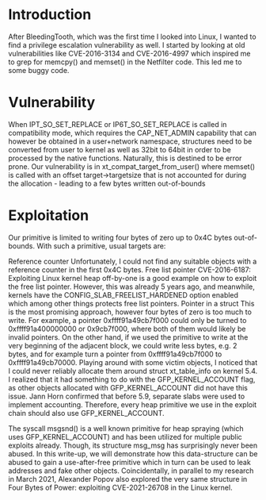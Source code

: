 # Introduction
After BleedingTooth, which was the first time I looked into Linux, I wanted to find a privilege escalation vulnerability as well. I started by looking at old vulnerabilities like CVE-2016-3134 and CVE-2016-4997 which inspired me to grep for memcpy() and memset() in the Netfilter code. This led me to some buggy code.

# Vulnerability
When IPT_SO_SET_REPLACE or IP6T_SO_SET_REPLACE is called in compatibility mode, which requires the CAP_NET_ADMIN capability that can however be obtained in a user+network namespace, structures need to be converted from user to kernel as well as 32bit to 64bit in order to be processed by the native functions. Naturally, this is destined to be error prone. Our vulnerability is in xt_compat_target_from_user() where memset() is called with an offset target->targetsize that is not accounted for during the allocation - leading to a few bytes written out-of-bounds

# Exploitation
Our primitive is limited to writing four bytes of zero up to 0x4C bytes out-of-bounds. With such a primitive, usual targets are:

Reference counter
Unfortunately, I could not find any suitable objects with a reference counter in the first 0x4C bytes.
Free list pointer
CVE-2016-6187: Exploiting Linux kernel heap off-by-one is a good example on how to exploit the free list pointer. However, this was already 5 years ago, and meanwhile, kernels have the CONFIG_SLAB_FREELIST_HARDENED option enabled which among other things protects free list pointers.
Pointer in a struct
This is the most promising approach, however four bytes of zero is too much to write. For example, a pointer 0xffff91a49cb7f000 could only be turned to 0xffff91a400000000 or 0x9cb7f000, where both of them would likely be invalid pointers. On the other hand, if we used the primitive to write at the very beginning of the adjacent block, we could write less bytes, e.g. 2 bytes, and for example turn a pointer from 0xffff91a49cb7f000 to 0xffff91a49cb70000.
Playing around with some victim objects, I noticed that I could never reliably allocate them around struct xt_table_info on kernel 5.4. I realized that it had something to do with the GFP_KERNEL_ACCOUNT flag, as other objects allocated with GFP_KERNEL_ACCOUNT did not have this issue. Jann Horn confirmed that before 5.9, separate slabs were used to implement accounting. Therefore, every heap primitive we use in the exploit chain should also use GFP_KERNEL_ACCOUNT.

The syscall msgsnd() is a well known primitive for heap spraying (which uses GFP_KERNEL_ACCOUNT) and has been utilized for multiple public exploits already. Though, its structure msg_msg has surprisingly never been abused. In this write-up, we will demonstrate how this data-structure can be abused to gain a use-after-free primitive which in turn can be used to leak addresses and fake other objects. Coincidentally, in parallel to my research in March 2021, Alexander Popov also explored the very same structure in Four Bytes of Power: exploiting CVE-2021-26708 in the Linux kernel.
